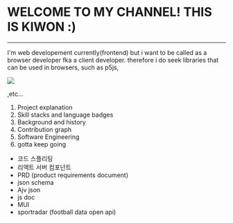# WELCOME TO MY CHANNEL! THIS IS KIWON :)
***
I'm web developement currently(frontend) but i want to be called as a browser developer fka a client developer. therefore i do seek libraries that can be used in browsers, such as p5js,<pre><code><img src="https://img.shields.io/badge/android-#34A853?style=flat-square&logo=android&logoColor=white](https://img.shields.io/badge/p5.js-ED225D?style=for-the-badge&logo=p5.js&logoColor=FFFFFF)"/></code></pre>,etc...

1. Project explanation
2. Skill stacks and language badges
3. Background and history
4. Contribution graph
5. Software Engineering
6. gotta keep going


- 코드 스플리팅
- 리액트 서버 컴포넌트
- PRD (product requirements document)
- json schema
- Ajv json 
- js doc
- MUI
- sportradar (football data open api) 
